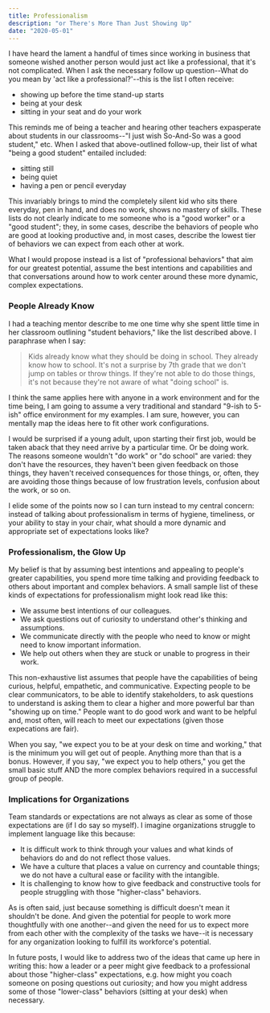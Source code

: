 ```yaml
---
title: Professionalism
description: "or There's More Than Just Showing Up"
date: "2020-05-01"
---
```

I have heard the lament a handful of times since working in business that someone wished another person would just act like a professional, that it's not complicated. When I ask the necessary follow up question--What do you mean by 'act like a professional?'--this is the list I often receive:
- showing up before the time stand-up starts
- being at your desk
- sitting in your seat and do your work

This reminds me of being a teacher and hearing other teachers expasperate about students in our classrooms--"I just wish So-And-So was a good student," etc. When I asked that above-outlined follow-up, their list of what "being a good student" entailed included:
- sitting still
- being quiet
- having a pen or pencil everyday

This invariably brings to mind the completely silent kid who sits there everyday, pen in hand, and does no work, shows no mastery of skills. These lists do not clearly indicate to me someone who is a "good worker" or a "good student"; they, in some cases, describe the behaviors of people who are good at looking productive and, in most cases, describe the lowest tier of behaviors we can expect from each other at work.

What I would propose instead is a list of "professional behaviors" that aim for our greatest potential, assume the best intentions and capabilities and that conversations around how to work center around these more dynamic, complex expectations.

### People Already Know

I had a teaching mentor describe to me one time why she spent little time in her classroom outlining "student behaviors," like the list described above. I paraphrase when I say:

> Kids already know what they should be doing in school. They already know how to school. It's not a surprise by 7th grade that we don't jump on tables or throw things. If they're not able to do those things, it's not because they're not aware of what "doing school" is.

I think the same applies here with anyone in a work environment and for the time being, I am going to assume a very traditional and standard "9-ish to 5-ish" office environment for my examples. I am sure, however, you can mentally map the ideas here to fit other work configurations.

I would be surprised if a young adult, upon starting their first job, would be taken aback that they need arrive by a particular time. Or be doing work. The reasons someone wouldn't "do work" or "do school" are varied: they don't have the resources, they haven't been given feedback on those things, they haven't received consequences for those things, or, often, they are avoiding those things because of low frustration levels, confusion about the work, or so on.

I elide some of the points now so I can turn instead to my central concern: instead of talking about professionalism in terms of hygiene, timeliness, or your ability to stay in your chair, what should a more dynamic and appropriate set of expectations looks like?

### Professionalism, the Glow Up

My belief is that by assuming best intentions and appealing to people's greater capabilities, you spend more time talking and providing feedback to others about important and complex behaviors. A small sample list of these kinds of expectations for professionalism might look read like this:
- We assume best intentions of our colleagues.
- We ask questions out of curiosity to understand other's thinking and assumptions.
- We communicate directly with the people who need to know or might need to know important information.
- We help out others when they are stuck or unable to progress in their work.

This non-exhaustive list assumes that people have the capabilities of being curious, helpful, empathetic, and communicative. Expecting people to be clear communicators, to be able to identify stakeholders, to ask questions to understand is asking them to clear a higher and more powerful bar than "showing up on time." People want to do good work and want to be helpful and, most often, will reach to meet our expectations (given those expecations are fair).

When you say, "we expect you to be at your desk on time and working," that is the minimum you will get out of people. Anything more than that is a bonus. However, if you say, "we expect you to help others," you get the small basic stuff AND the more complex behaviors required in a successful group of people.

### Implications for Organizations

Team standards or expectations are not always as clear as some of those expectations are (if I do say so myself). I imagine organizations struggle to implement language like this because:
- It is difficult work to think through your values and what kinds of behaviors do and do not reflect those values.
- We have a culture that places a value on currency and countable things; we do not have a cultural ease or facility with the intangible.
- It is challenging to know how to give feedback and constructive tools for people struggling with those "higher-class" behaviors.

As is often said, just because something is difficult doesn't mean it shouldn't be done. And given the potential for people to work more thoughtfully with one another--and given the need for us to expect more from each other with the complexity of the tasks we have--it is necessary for any organization looking to fulfill its workforce's potential.

In future posts, I would like to address two of the ideas that came up here in writing this: how a leader or a peer might give feedback to a professional about those "higher-class" expectations, e.g. how might you coach someone on posing questions out curiosity; and how you might address some of those "lower-class" behaviors (sitting at your desk) when necessary.